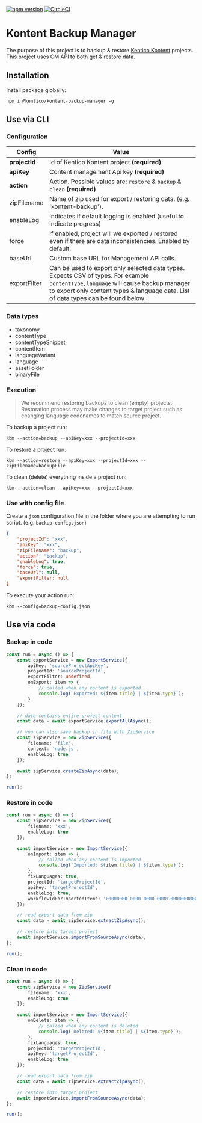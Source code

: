 [![npm version](https://badge.fury.io/js/%40kentico%2Fkontent-backup-manager.svg)](https://badge.fury.io/js/%40kentico%2Fkontent-backup-manager)
[![CircleCI](https://circleci.com/gh/Kentico/kontent-backup-manager-js.svg?style=svg)](https://circleci.com/gh/Kentico/kontent-backup-manager-js)

# Kontent Backup Manager

The purpose of this project is to backup & restore [Kentico Kontent](https://kontent.ai) projects. This project uses CM API to both get & restore data.

## Installation

Install package globally:

`npm i @kentico/kontent-backup-manager -g`

## Use via CLI

### Configuration

| Config          | Value                                                                                                               |
|-----------------|---------------------------------------------------------------------------------------------------------------------|
| **projectId**       | Id of Kentico Kontent project **(required)**                                                                            |
| **apiKey**           | Content management Api key **(required)**                                                                               |
| **action**           | Action. Possible values are: `restore` & `backup` & `clean` **(required)**                                              |
| zipFilename     | Name of zip used for export / restoring data. (e.g. 'kontent-backup').                                            |
| enableLog       | Indicates if default logging is enabled (useful to indicate progress)       
| force           | If enabled, project will we exported / restored even if there are data inconsistencies. Enabled by default. |
| baseUrl           | Custom base URL for Management API calls. |
| exportFilter           | Can be used to export only selected data types. Expects CSV of types. For example `contentType,language` will cause backup manager to export only content types & language data. List of data types can be found below. |

### Data types

* taxonomy
* contentType
* contentTypeSnippet
* contentItem
* languageVariant
* language
* assetFolder
* binaryFile

### Execution

> We recommend restoring backups to clean (empty) projects. Restoration process may make changes to target project such as changing language codenames to match source project.

To backup a project run:

`kbm --action=backup --apiKey=xxx --projectId=xxx`

To restore a project run:

`kbm --action=restore --apiKey=xxx --projectId=xxx --zipFilename=backupFile`

To clean (delete) everything inside a project run:

`kbm --action=clean --apiKey=xxx --projectId=xxx`

### Use with config file

Create a `json` configuration file in the folder where you are attempting to run script. (e.g. `backup-config.json`)

```json
{
    "projectId": "xxx",
    "apiKey": "xxx",
    "zipFilename": "backup",
    "action": "backup",
    "enableLog": true,
    "force": true,
    "baseUrl": null,
    "exportFilter: null
}
```

To execute your action run: 

`kbm --config=backup-config.json`

## Use via code

### Backup in code

```typescript
const run = async () => {
    const exportService = new ExportService({
        apiKey: 'sourceProjectApiKey',
        projectId: 'sourceProjectId',
        exportFilter: undefined,
        onExport: item => {
            // called when any content is exported
            console.log(`Exported: ${item.title} | ${item.type}`);
        }
    });

    // data contains entire project content
    const data = await exportService.exportAllAsync();

    // you can also save backup in file with ZipService
    const zipService = new ZipService({
        filename: 'file',
        context: 'node.js',
        enableLog: true
    });

    await zipService.createZipAsync(data);
};

run();
```

### Restore in code

```typescript
const run = async () => {
    const zipService = new ZipService({
        filename: 'xxx',
        enableLog: true
    });

    const importService = new ImportService({
        onImport: item => {
            // called when any content is imported
            console.log(`Imported: ${item.title} | ${item.type}`);
        },
        fixLanguages: true,
        projectId: 'targetProjectId',
        apiKey: 'targetProjectId',
        enableLog: true,
        workflowIdForImportedItems: '00000000-0000-0000-0000-000000000000' // workflow id that items are assigned
    });

    // read export data from zip
    const data = await zipService.extractZipAsync();

    // restore into target project
    await importService.importFromSourceAsync(data);
};

run();
```

### Clean in code

```typescript
const run = async () => {
    const zipService = new ZipService({
        filename: 'xxx',
        enableLog: true
    });

    const importService = new ImportService({
        onDelete: item => {
            // called when any content is deleted
            console.log(`Deleted: ${item.title} | ${item.type}`);
        },
        fixLanguages: true,
        projectId: 'targetProjectId',
        apiKey: 'targetProjectId',
        enableLog: true
    });

    // read export data from zip
    const data = await zipService.extractZipAsync();

    // restore into target project
    await importService.importFromSourceAsync(data);
};

run();
```
